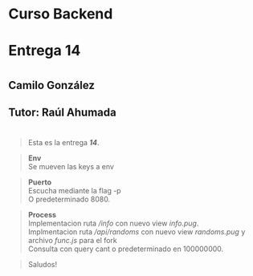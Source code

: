 # **Curso Backend**
# Entrega 14
#
## Camilo González
## Tutor: Raúl Ahumada
#

>Esta es la entrega ***14***.

>**Env**\
>Se mueven las keys a env

>**Puerto**\
>Escucha mediante la flag -p\
>O predeterminado 8080.

>**Process**\
>Implementacion ruta */info* con nuevo view *info.pug*.\
>Implmentacion ruta */api/randoms* con nuevo view *randoms.pug* y archivo *func.js* para el fork\
>Consulta con query cant o predeterminado en 100000000.

>Saludos!
#